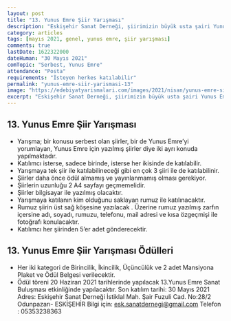 ```yaml
---
layout: post
title: "13. Yunus Emre Şiir Yarışması"
description: "Eskişehir Sanat Derneği, şiirimizin büyük usta şairi Yunus Emre’mizi sanat ortamında anmak ve tanıtmak amacıyla geleneksel olarak her yıl düzenlediği Yunus Emre Sanat Buluşması etkinliklerinde ödül töreni olan Yunus Emre Şiir Yarışması düzenlemektedir."
category: articles
tags: [mayıs 2021, genel, yunus emre, şiir yarışması]
comments: true
lastDate: 1622322000    
dateHuman: "30 Mayıs 2021"
comTopic: "Serbest, Yunus Emre"
attendance: "Posta"
requirements: "İsteyen herkes katılabilir"
permalink: "yunus-emre-siir-yarismasi-13"
image: "https://edebiyatyarismalari.com/images/2021/nisan/yunus-emre-siir-yarismasi.jpg"
excerpt: "Eskişehir Sanat Derneği, şiirimizin büyük usta şairi Yunus Emre’mizi sanat ortamında anmak ve tanıtmak amacıyla geleneksel olarak her yıl düzenlediği Yunus Emre Sanat Buluşması etkinliklerinde ödül töreni olan Yunus Emre Şiir Yarışması düzenlemektedir."
---
```


## 13. Yunus Emre Şiir Yarışması
- Yarışma; bir konusu serbest olan şiirler, bir de Yunus Emre’yi yorumlayan, Yunus Emre için yazılmış şiirler diye iki ayrı konuda yapılmaktadır. 
- Katılımcı isterse, sadece birinde, isterse her ikisinde de katılabilir. 
- Yarışmaya tek şiir ile katılabilineceği gibi en çok 3 şiiri ile de katılabilinir. 
- Şiirler daha önce ödül almamış ve yayınlanmamış olması gerekiyor. 
- Şiirlerin uzunluğu 2 A4 sayfayı geçmemelidir. 
- Şiirler bilgisayar ile yazılmış olacaktır. 
- Yarışmaya katılanın kim olduğunu saklayan rumuz ile katılınacaktır.
- Rumuz şiirin üst sağ köşesine yazılacak . Üzerine rumuz yazılmış zarfın içersine adı, soyadı, rumuzu, telefonu, mail adresi ve kısa özgeçmişi ile fotoğrafı konulacaktır. 
- Katılımcı her şiirinden 5’er adet gönderecektir.

## 13. Yunus Emre Şiir Yarışması Ödülleri
- Her iki kategori de Birincilik, İkincilik, Üçüncülük ve 2 adet Mansiyona Plaket ve Ödül Belgesi verilecektir.
- Ödül töreni 20 Haziran 2021 tarihlerinde yapılacak 13.Yunus Emre Sanat Buluşması etkinliğinde yapılacaktır. Son katılım tarihi: 30 Mayıs 2021 Adres: Eskişehir Sanat Derneği İstiklal Mah. Şair Fuzuli Cad. No:28/2 Odunpazarı- ESKİŞEHİR Bilgi için: esk.sanatdernegi@gmail.com Telefon : 05353238363
